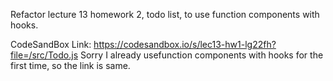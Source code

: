 Refactor lecture 13 homework 2, todo list, to use function components with hooks.

CodeSandBox Link: https://codesandbox.io/s/lec13-hw1-lg22fh?file=/src/Todo.js
Sorry I already usefunction components with hooks for the first time, so the link is same.
